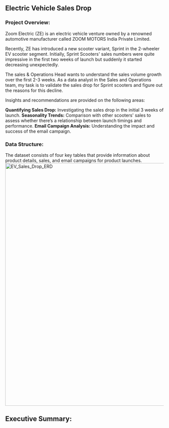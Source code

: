 ## Electric Vehicle Sales Drop

### Project Overview:

Zoom Electric (ZE) is an electric vehicle venture owned by a renowned automotive manufacturer called ZOOM MOTORS India Private Limited.

Recently, ZE has introduced a new scooter variant, Sprint in the 2-wheeler EV scooter segment. Initially, Sprint Scooters' sales numbers were quite impressive in the first two weeks of launch but suddenly it started decreasing unexpectedly.

The sales & Operations Head wants to understand the sales volume growth over the first 2-3 weeks. As a data analyst in the Sales and Operations team, my task is to validate the sales drop for Sprint scooters and figure out the reasons for this decline.

Insights and recommendations are provided on the following areas:


**Quantifying Sales Drop:** Investigating the sales drop in the initial 3 weeks of launch.
**Seasonality Trends:** Comparison with other scooters' sales to assess whether there’s a relationship between launch timings and performance.
**Email Campaign Analysis:**  Understanding the impact and success of the email campaign.



### Data Structure:

The dataset consists of four key tables that provide information about product details, sales, and email campaigns for product launches.
<img width="1920" height="773" alt="EV_Sales_Drop_ERD" src="https://github.com/user-attachments/assets/fe079b92-be1a-4651-9524-8a56841e61a3" />




## Executive Summary:


